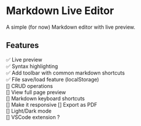 # Markdown Live Editor

A simple (for now) Markdown editor with live preview.

## Features

✅ Live preview  
✅ Syntax highlighting  
✅ Add toolbar with common markdown shortcuts  
✅ File save/load feature (localStorage)  
[] CRUD operations  
[] View full page preview  
[] Markdown keyboard shortcuts  
[] Make it responsive
[] Export as PDF  
[] Light/Dark mode  
[] VSCode extension ?

